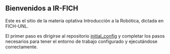 ## Bienvenidos a IR-FICH

Este es el sitio de la materia optativa Introducción a la Robótica, dictada en FICH-UNL.

El primer paso es dirigirse al repositorio [initial_config](https://github.com/ir-fich/initial_config) y completar los pasos necesarios para tener el entorno de trabajo configurado y ejecutándose correctamente.
